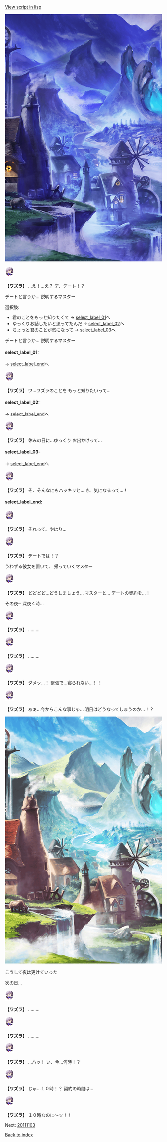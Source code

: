 [View script in lisp](../scripts/20111102.txt)

![foot_mountain_village_night.png](../images/backgrounds/foot_mountain_village_night.png)

<img src="../images/units/201111.png" alt="201111.png" height="34"/>

**【ワズラ】**
…え！…え？
デ、デート！？

デートと言うか…
説明するマスター

選択肢:
- 君のことをもっと知りたくて → [select_label_01](#select_label_01)へ
- ゆっくりお話したいと思ってたんだ → [select_label_02](#select_label_02)へ
- ちょっと君のことが気になって → [select_label_03](#select_label_03)へ

デートと言うか…
説明するマスター

#### select_label_01:
 → [select_label_end](#select_label_end)へ

<img src="../images/units/201111.png" alt="201111.png" height="34"/>

**【ワズラ】**
ワ…ワズラのことを
もっと知りたいって…

#### select_label_02:
 → [select_label_end](#select_label_end)へ

<img src="../images/units/201111.png" alt="201111.png" height="34"/>

**【ワズラ】**
休みの日に…ゆっくり
お出かけって…

#### select_label_03:
 → [select_label_end](#select_label_end)へ

<img src="../images/units/201111.png" alt="201111.png" height="34"/>

**【ワズラ】**
そ、そんなにもハッキリと…
き、気になるって…！

#### select_label_end:

<img src="../images/units/201111.png" alt="201111.png" height="34"/>

**【ワズラ】**
それって、やはり…

<img src="../images/units/201111.png" alt="201111.png" height="34"/>

**【ワズラ】**
デートでは！？

うわずる彼女を置いて、
帰っていくマスター

<img src="../images/units/201111.png" alt="201111.png" height="34"/>

**【ワズラ】**
どどどど…どうしましょう…
マスターと…
デートの契約を…！

その夜─
深夜４時…

<img src="../images/units/201111.png" alt="201111.png" height="34"/>

**【ワズラ】**
………

<img src="../images/units/201111.png" alt="201111.png" height="34"/>

**【ワズラ】**
………

<img src="../images/units/201111.png" alt="201111.png" height="34"/>

**【ワズラ】**
ダメッ…！
緊張で…寝られない…！！

<img src="../images/units/201111.png" alt="201111.png" height="34"/>

**【ワズラ】**
あぁ…今からこんな事じゃ…
明日はどうなってしまうのか…！？

![foot_mountain_village.png](../images/backgrounds/foot_mountain_village.png)

こうして夜は更けていった

次の日…

<img src="../images/units/201111.png" alt="201111.png" height="34"/>

**【ワズラ】**
………

<img src="../images/units/201111.png" alt="201111.png" height="34"/>

**【ワズラ】**
………

<img src="../images/units/201111.png" alt="201111.png" height="34"/>

**【ワズラ】**
…ハッ！
い、今…何時！？

<img src="../images/units/201111.png" alt="201111.png" height="34"/>

**【ワズラ】**
じゅ…１０時！？
契約の時間は…

<img src="../images/units/201111.png" alt="201111.png" height="34"/>

**【ワズラ】**
１０時なのに〜ッ！！

Next: [20111103](20111103.md)

[Back to index](index.md)
